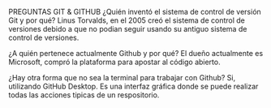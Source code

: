 PREGUNTAS GIT & GITHUB
¿Quién inventó el sistema de control de versión Git y por qué? Linus Torvalds, en el 2005 creó el sistema de control de versiones debido a que no podian seguir usando su antiguo sistema de control de versiones.

¿A quién pertenece actualmente Github y por qué? El dueño actualmente es Microsoft, compró la plataforma para apostar al código abierto.

¿Hay otra forma que no sea la terminal para trabajar con Github? Si, utilizando GitHub Desktop. Es una interfaz gráfica donde se puede realizar todas las acciones tipicas de un respositorio.